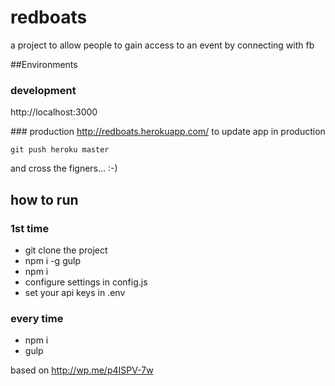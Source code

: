 # redboats
a project to allow people to gain access to an event by connecting with fb


##Environments
### development
http://localhost:3000

### production
http://redboats.herokuapp.com/
to update app in production
```
git push heroku master
```
and cross the figners... :-)

## how to run
### 1st time
* git clone the project
* npm i -g gulp
* npm i
* configure settings in config.js
* set your api keys in .env

### every time
* npm i
* gulp


based on http://wp.me/p4ISPV-7w
